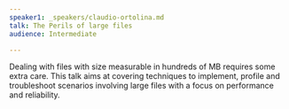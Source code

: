 ```yaml
---
speaker1: _speakers/claudio-ortolina.md
talk: The Perils of large files
audience: Intermediate

---
```

<p>Dealing with files with size measurable in hundreds of MB requires some extra care. This talk aims at covering techniques to implement, profile and troubleshoot scenarios involving large files with a focus on performance and reliability.</p>
